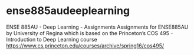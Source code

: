 # ense885audeeplearning
ENSE 885AU - Deep Learning - Assignments
Assignments for ENSE885AU by University of Regina which is based on the Princeton’s COS 495 - Introduction to Deep Learning course
https://www.cs.princeton.edu/courses/archive/spring16/cos495/
